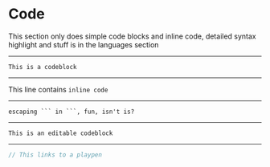 # Code

This section only does simple code blocks and inline code, detailed syntax highlight and stuff is in the languages section

---

```text
This is a codeblock
```

---

This line contains `inline code`

---

````text
escaping ``` in ```, fun, isn't is?
````

---

```bash,editable
This is an editable codeblock
```

---

```rust
// This links to a playpen
```

